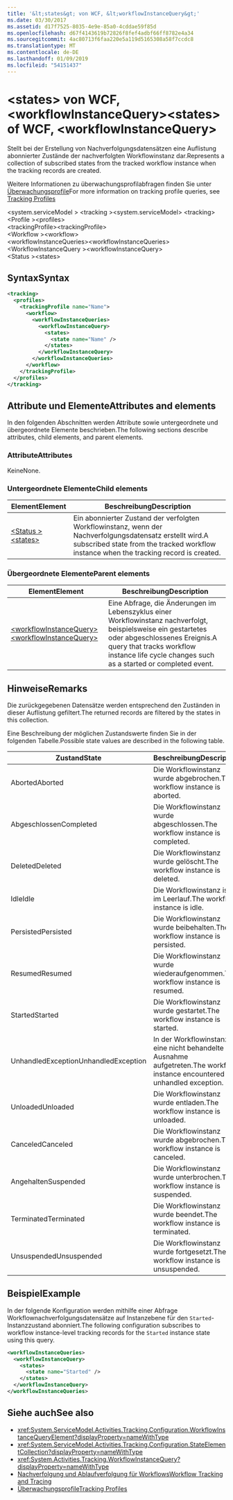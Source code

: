 ```yaml
---
title: '&lt;states&gt; von WCF, &lt;workflowInstanceQuery&gt;'
ms.date: 03/30/2017
ms.assetid: d17f7525-8035-4e9e-85a0-4cddae59f85d
ms.openlocfilehash: d67f4143619b72826f8fef4adbf66ff8782e4a34
ms.sourcegitcommit: 4ac80713f6faa220e5a119d5165308a58f7ccdc8
ms.translationtype: MT
ms.contentlocale: de-DE
ms.lasthandoff: 01/09/2019
ms.locfileid: "54151437"
---
```

# <a name="ltstatesgt-of-wcf-ltworkflowinstancequerygt"></a><span data-ttu-id="53c79-102">&lt;states&gt; von WCF, &lt;workflowInstanceQuery&gt;</span><span class="sxs-lookup"><span data-stu-id="53c79-102">&lt;states&gt; of WCF, &lt;workflowInstanceQuery&gt;</span></span>

<span data-ttu-id="53c79-103">Stellt bei der Erstellung von Nachverfolgungsdatensätzen eine Auflistung abonnierter Zustände der nachverfolgten Workflowinstanz dar.</span><span class="sxs-lookup"><span data-stu-id="53c79-103">Represents a collection of subscribed states from the tracked workflow instance when the tracking records are created.</span></span>  
  
<span data-ttu-id="53c79-104">Weitere Informationen zu überwachungsprofilabfragen finden Sie unter [Überwachungsprofile](../../../../../docs/framework/windows-workflow-foundation/tracking-profiles.md)</span><span class="sxs-lookup"><span data-stu-id="53c79-104">For more information on tracking profile queries, see [Tracking Profiles](../../../../../docs/framework/windows-workflow-foundation/tracking-profiles.md)</span></span>  
  
<span data-ttu-id="53c79-105">\<system.serviceModel > \<tracking ></span><span class="sxs-lookup"><span data-stu-id="53c79-105">\<system.serviceModel> \<tracking></span></span>  
<span data-ttu-id="53c79-106">\<Profile ></span><span class="sxs-lookup"><span data-stu-id="53c79-106">\<profiles></span></span>  
<span data-ttu-id="53c79-107">\<trackingProfile></span><span class="sxs-lookup"><span data-stu-id="53c79-107">\<trackingProfile></span></span>  
<span data-ttu-id="53c79-108">\<Workflow ></span><span class="sxs-lookup"><span data-stu-id="53c79-108">\<workflow></span></span>  
<span data-ttu-id="53c79-109">\<workflowInstanceQueries></span><span class="sxs-lookup"><span data-stu-id="53c79-109">\<workflowInstanceQueries></span></span>  
<span data-ttu-id="53c79-110">\<WorkflowInstanceQuery ></span><span class="sxs-lookup"><span data-stu-id="53c79-110">\<workflowInstanceQuery></span></span>  
<span data-ttu-id="53c79-111">\<Status ></span><span class="sxs-lookup"><span data-stu-id="53c79-111">\<states></span></span>  
  
## <a name="syntax"></a><span data-ttu-id="53c79-112">Syntax</span><span class="sxs-lookup"><span data-stu-id="53c79-112">Syntax</span></span>  
  
```xml  
<tracking>
  <profiles>
    <trackingProfile name="Name">
      <workflow>
        <workflowInstanceQueries>
          <workflowInstanceQuery>
            <states>
              <state name="Name" />
            </states>
          </workflowInstanceQuery>
        </workflowInstanceQueries>
      </workflow>
    </trackingProfile>
  </profiles>
</tracking>
```  
  
## <a name="attributes-and-elements"></a><span data-ttu-id="53c79-113">Attribute und Elemente</span><span class="sxs-lookup"><span data-stu-id="53c79-113">Attributes and elements</span></span>

<span data-ttu-id="53c79-114">In den folgenden Abschnitten werden Attribute sowie untergeordnete und übergeordnete Elemente beschrieben.</span><span class="sxs-lookup"><span data-stu-id="53c79-114">The following sections describe attributes, child elements, and parent elements.</span></span>  
  
### <a name="attributes"></a><span data-ttu-id="53c79-115">Attribute</span><span class="sxs-lookup"><span data-stu-id="53c79-115">Attributes</span></span>  

<span data-ttu-id="53c79-116">Keine</span><span class="sxs-lookup"><span data-stu-id="53c79-116">None.</span></span>  
  
### <a name="child-elements"></a><span data-ttu-id="53c79-117">Untergeordnete Elemente</span><span class="sxs-lookup"><span data-stu-id="53c79-117">Child elements</span></span>
  
|<span data-ttu-id="53c79-118">Element</span><span class="sxs-lookup"><span data-stu-id="53c79-118">Element</span></span>|<span data-ttu-id="53c79-119">Beschreibung</span><span class="sxs-lookup"><span data-stu-id="53c79-119">Description</span></span>|  
|-------------|-----------------|  
|[<span data-ttu-id="53c79-120">\<Status ></span><span class="sxs-lookup"><span data-stu-id="53c79-120">\<states></span></span>](state-of-wcf-workflowinstancequery.md)|<span data-ttu-id="53c79-121">Ein abonnierter Zustand der verfolgten Workflowinstanz, wenn der Nachverfolgungsdatensatz erstellt wird.</span><span class="sxs-lookup"><span data-stu-id="53c79-121">A subscribed state from the tracked workflow instance when the tracking record is created.</span></span>|  
  
### <a name="parent-elements"></a><span data-ttu-id="53c79-122">Übergeordnete Elemente</span><span class="sxs-lookup"><span data-stu-id="53c79-122">Parent elements</span></span>  
  
|<span data-ttu-id="53c79-123">Element</span><span class="sxs-lookup"><span data-stu-id="53c79-123">Element</span></span>|<span data-ttu-id="53c79-124">Beschreibung</span><span class="sxs-lookup"><span data-stu-id="53c79-124">Description</span></span>|  
|-------------|-----------------|  
|[<span data-ttu-id="53c79-125">\<workflowInstanceQuery></span><span class="sxs-lookup"><span data-stu-id="53c79-125">\<workflowInstanceQuery></span></span>](../../../../../docs/framework/configure-apps/file-schema/windows-workflow-foundation/workflowinstancequery.md)|<span data-ttu-id="53c79-126">Eine Abfrage, die Änderungen im Lebenszyklus einer Workflowinstanz nachverfolgt, beispielsweise ein gestartetes oder abgeschlossenes Ereignis.</span><span class="sxs-lookup"><span data-stu-id="53c79-126">A query that tracks workflow instance life cycle changes such as a started or completed event.</span></span>|  
  
## <a name="remarks"></a><span data-ttu-id="53c79-127">Hinweise</span><span class="sxs-lookup"><span data-stu-id="53c79-127">Remarks</span></span>

<span data-ttu-id="53c79-128">Die zurückgegebenen Datensätze werden entsprechend den Zuständen in dieser Auflistung gefiltert.</span><span class="sxs-lookup"><span data-stu-id="53c79-128">The returned records are filtered by the states in this collection.</span></span>  
  
<span data-ttu-id="53c79-129">Eine Beschreibung der möglichen Zustandswerte finden Sie in der folgenden Tabelle.</span><span class="sxs-lookup"><span data-stu-id="53c79-129">Possible state values are described in the following table.</span></span>  
  
|<span data-ttu-id="53c79-130">Zustand</span><span class="sxs-lookup"><span data-stu-id="53c79-130">State</span></span>|<span data-ttu-id="53c79-131">Beschreibung</span><span class="sxs-lookup"><span data-stu-id="53c79-131">Description</span></span>|  
|-----------|-----------------|  
|<span data-ttu-id="53c79-132">Aborted</span><span class="sxs-lookup"><span data-stu-id="53c79-132">Aborted</span></span>|<span data-ttu-id="53c79-133">Die Workflowinstanz wurde abgebrochen.</span><span class="sxs-lookup"><span data-stu-id="53c79-133">The workflow instance is aborted.</span></span>|  
|<span data-ttu-id="53c79-134">Abgeschlossen</span><span class="sxs-lookup"><span data-stu-id="53c79-134">Completed</span></span>|<span data-ttu-id="53c79-135">Die Workflowinstanz wurde abgeschlossen.</span><span class="sxs-lookup"><span data-stu-id="53c79-135">The workflow instance is completed.</span></span>|  
|<span data-ttu-id="53c79-136">Deleted</span><span class="sxs-lookup"><span data-stu-id="53c79-136">Deleted</span></span>|<span data-ttu-id="53c79-137">Die Workflowinstanz wurde gelöscht.</span><span class="sxs-lookup"><span data-stu-id="53c79-137">The workflow instance is deleted.</span></span>|  
|<span data-ttu-id="53c79-138">Idle</span><span class="sxs-lookup"><span data-stu-id="53c79-138">Idle</span></span>|<span data-ttu-id="53c79-139">Die Workflowinstanz ist im Leerlauf.</span><span class="sxs-lookup"><span data-stu-id="53c79-139">The workflow instance is idle.</span></span>|  
|<span data-ttu-id="53c79-140">Persisted</span><span class="sxs-lookup"><span data-stu-id="53c79-140">Persisted</span></span>|<span data-ttu-id="53c79-141">Die Workflowinstanz wurde beibehalten.</span><span class="sxs-lookup"><span data-stu-id="53c79-141">The workflow instance is persisted.</span></span>|  
|<span data-ttu-id="53c79-142">Resumed</span><span class="sxs-lookup"><span data-stu-id="53c79-142">Resumed</span></span>|<span data-ttu-id="53c79-143">Die Workflowinstanz wurde wiederaufgenommen.</span><span class="sxs-lookup"><span data-stu-id="53c79-143">The workflow instance is resumed.</span></span>|  
|<span data-ttu-id="53c79-144">Started</span><span class="sxs-lookup"><span data-stu-id="53c79-144">Started</span></span>|<span data-ttu-id="53c79-145">Die Workflowinstanz wurde gestartet.</span><span class="sxs-lookup"><span data-stu-id="53c79-145">The workflow instance is started.</span></span>|  
|<span data-ttu-id="53c79-146">UnhandledException</span><span class="sxs-lookup"><span data-stu-id="53c79-146">UnhandledException</span></span>|<span data-ttu-id="53c79-147">In der Workflowinstanz ist eine nicht behandelte Ausnahme aufgetreten.</span><span class="sxs-lookup"><span data-stu-id="53c79-147">The workflow instance encountered an unhandled exception.</span></span>|  
|<span data-ttu-id="53c79-148">Unloaded</span><span class="sxs-lookup"><span data-stu-id="53c79-148">Unloaded</span></span>|<span data-ttu-id="53c79-149">Die Workflowinstanz wurde entladen.</span><span class="sxs-lookup"><span data-stu-id="53c79-149">The workflow instance is unloaded.</span></span>|  
|<span data-ttu-id="53c79-150">Canceled</span><span class="sxs-lookup"><span data-stu-id="53c79-150">Canceled</span></span>|<span data-ttu-id="53c79-151">Die Workflowinstanz wurde abgebrochen.</span><span class="sxs-lookup"><span data-stu-id="53c79-151">The workflow instance is canceled.</span></span>|  
|<span data-ttu-id="53c79-152">Angehalten</span><span class="sxs-lookup"><span data-stu-id="53c79-152">Suspended</span></span>|<span data-ttu-id="53c79-153">Die Workflowinstanz wurde unterbrochen.</span><span class="sxs-lookup"><span data-stu-id="53c79-153">The workflow instance is suspended.</span></span>|  
|<span data-ttu-id="53c79-154">Terminated</span><span class="sxs-lookup"><span data-stu-id="53c79-154">Terminated</span></span>|<span data-ttu-id="53c79-155">Die Workflowinstanz wurde beendet.</span><span class="sxs-lookup"><span data-stu-id="53c79-155">The workflow instance is terminated.</span></span>|  
|<span data-ttu-id="53c79-156">Unsuspended</span><span class="sxs-lookup"><span data-stu-id="53c79-156">Unsuspended</span></span>|<span data-ttu-id="53c79-157">Die Workflowinstanz wurde fortgesetzt.</span><span class="sxs-lookup"><span data-stu-id="53c79-157">The workflow instance is unsuspended.</span></span>|  
  
## <a name="example"></a><span data-ttu-id="53c79-158">Beispiel</span><span class="sxs-lookup"><span data-stu-id="53c79-158">Example</span></span>

<span data-ttu-id="53c79-159">In der folgende Konfiguration werden mithilfe einer Abfrage Workflownachverfolgungsdatensätze auf Instanzebene für den `Started`-Instanzzustand abonniert.</span><span class="sxs-lookup"><span data-stu-id="53c79-159">The following configuration subscribes to workflow instance-level tracking records for the `Started` instance state using this query.</span></span>  
  
```xml  
<workflowInstanceQueries>
  <workflowInstanceQuery>
    <states>
      <state name="Started" />
    </states>
  </workflowInstanceQuery>
</workflowInstanceQueries>
```  
  
## <a name="see-also"></a><span data-ttu-id="53c79-160">Siehe auch</span><span class="sxs-lookup"><span data-stu-id="53c79-160">See also</span></span>  

- <xref:System.ServiceModel.Activities.Tracking.Configuration.WorkflowInstanceQueryElement?displayProperty=nameWithType>       
- <xref:System.ServiceModel.Activities.Tracking.Configuration.StateElementCollection?displayProperty=nameWithType>       
- <xref:System.Activities.Tracking.WorkflowInstanceQuery?displayProperty=nameWithType>       
- [<span data-ttu-id="53c79-161">Nachverfolgung und Ablaufverfolgung für Workflows</span><span class="sxs-lookup"><span data-stu-id="53c79-161">Workflow Tracking and Tracing</span></span>](../../../../../docs/framework/windows-workflow-foundation/workflow-tracking-and-tracing.md)  
- [<span data-ttu-id="53c79-162">Überwachungsprofile</span><span class="sxs-lookup"><span data-stu-id="53c79-162">Tracking Profiles</span></span>](../../../../../docs/framework/windows-workflow-foundation/tracking-profiles.md)
